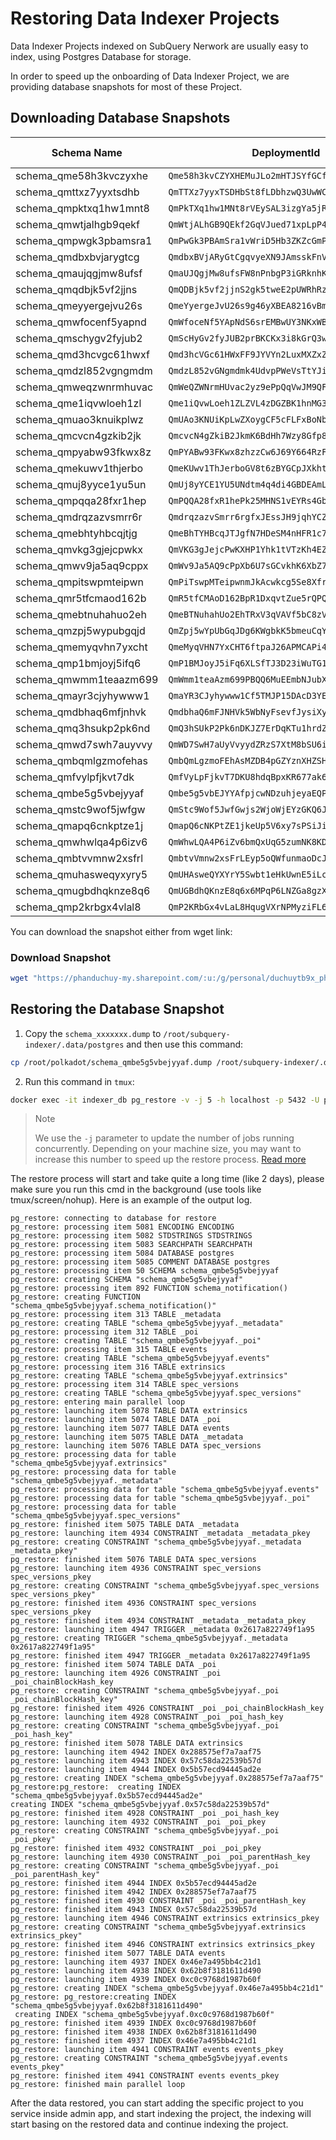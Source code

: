 # Restoring Data Indexer Projects

Data Indexer Projects indexed on SubQuery Nerwork are usually easy to index, using Postgres Database for storage.

In order to speed up the onboarding of Data Indexer Project, we are providing database snapshots for most of these Project.

## Downloading Database Snapshots

| Schema Name | DeploymentId | Database Size | OneDrive URL |
| ----------- | ------------ | ------------------ | ------------ |
| schema_qme58h3kvczyxhe | `Qme58h3kvCZYXHEMuJLo2mHTJSYfGCfQ9Mo4MvKDGPuVyA` | 0.782 GB | [OneDrive](https://phanduchuy-my.sharepoint.com/:u:/g/personal/duchuytb9x_phanduchuy_onmicrosoft_com/EdC4rq4H09VNt1Hmb1vxM3YBl7UMeiLa19mgMIJ2rcFj8w?e=CmH7eB&download=1) |
| schema_qmttxz7yyxtsdhb | `QmTTXz7yyxTSDHbSt8fLDbhzwQ3UwWC3jwvwnjZXvDQKuW` | 1.752 GB | [OneDrive](https://phanduchuy-my.sharepoint.com/:u:/g/personal/duchuytb9x_phanduchuy_onmicrosoft_com/EYw8M5fuc3lNun_JNY0xwh0BeFU-K7KuLWTu2AjOmpeOGQ?e=gP1i7d&download=1) |
| schema_qmpktxq1hw1mnt8 | `QmPkTXq1hw1MNt8rVEySAL3izgYa5jRdQbEK9AmERhcM2S` | 1.855 GB | [OneDrive](https://phanduchuy-my.sharepoint.com/:u:/g/personal/duchuytb9x_phanduchuy_onmicrosoft_com/EXCGuA7DW_1JlRG5U9iJ4mIBIU5_b-aUdj8vfdt9kPMKfg?e=kLSBnl&download=1) |
| schema_qmwtjalhgb9qekf | `QmWtjALhGB9QEkf2GqVJued71xpLpP4jVUVh4vQDdrgXhv` | 2.477 GB | [OneDrive](https://phanduchuy-my.sharepoint.com/:u:/g/personal/duchuytb9x_phanduchuy_onmicrosoft_com/Ee-ZO-9XPu5Pg5_e5hJwg3QB-TfGSr92XsjyK-VrMRad-w?e=qrGXMa&download=1) |
| schema_qmpwgk3pbamsra1 | `QmPwGk3PBAmSra1vWriD5Hb3ZKZcGmP2xhCubVgw8JZ5y8` | 2.633 GB | [OneDrive](https://phanduchuy-my.sharepoint.com/:u:/g/personal/duchuytb9x_phanduchuy_onmicrosoft_com/EVmOxY_BtrJBs08Drttb0gYBsh6NKFGKfXMbvYWxAQkNAQ?e=F6FbBj&download=1) |
| schema_qmdbxbvjarygtcg | `QmdbxBVjARyGtCgqvyeXN9JAmsskFnVD7ngzrzrBRRknTS` | 3.579 GB | [OneDrive](https://phanduchuy-my.sharepoint.com/:u:/g/personal/duchuytb9x_phanduchuy_onmicrosoft_com/EZ7cgODLSoFCppsLojtp2TgB2Fh6JL1Zo6veXy_fjiHmsw?e=PZqmLq&download=1) |
| schema_qmaujqgjmw8ufsf | `QmaUJQgjMw8ufsFW8nPnbgP3iGRknhKHB3z6S1WyHahsZ8` | 3.698 GB | [OneDrive](https://phanduchuy-my.sharepoint.com/:u:/g/personal/duchuytb9x_phanduchuy_onmicrosoft_com/EYQHsftYkRpLtm93q81GwSkBPc8QAKKMU_6oZqXhfIGefA?e=Vq6pSw&download=1) |
| schema_qmqdbjk5vf2jjns | `QmQDBjk5vf2jjnS2gk5tweE2pUWRhRzGpwU181TXwmQknv` | 4.031 GB | [OneDrive](https://phanduchuy-my.sharepoint.com/:u:/g/personal/duchuytb9x_phanduchuy_onmicrosoft_com/EcUs7j79ZPpInHP0Zmmm_SQBrtZNCduHrmVtk37DAST3cw?e=zBvGCW&download=1) |
| schema_qmeyyergejvu26s | `QmeYyergeJvU26s9g46yXBEA8216vBmzpYZYjLQeW9MSb1` | 4.927 GB | [OneDrive](https://phanduchuy-my.sharepoint.com/:u:/g/personal/duchuytb9x_phanduchuy_onmicrosoft_com/EWBjlPz9MXhPoQ3IuEKvmlkBZh2ceWlrJpaYxF3GQmYY9g?e=jIl5QF&download=1) |
| schema_qmwfocenf5yapnd | `QmWfoceNf5YApNdS6srEMBwUY3NKxWBDE2HuKoSokRpBws` | 5.106 GB | [OneDrive](https://phanduchuy-my.sharepoint.com/:u:/g/personal/duchuytb9x_phanduchuy_onmicrosoft_com/ETwqrpW_xxhKiwKF6e83X8EBjQ3qoCe_aQHwRI5NlELf3A?e=m4cU5I&download=1) |
| schema_qmschygv2fyjub2 | `QmScHyGv2fyJUB2prBKCKx3i8kGrQ3wU7USq8yBJ9DWiG9` | 5.167 GB | [OneDrive](https://phanduchuy-my.sharepoint.com/:u:/g/personal/duchuytb9x_phanduchuy_onmicrosoft_com/ER0Y6CZiZ0xNqyFNa6xZrLABMT1MlfR_KXGB_JiiZ0d71Q?e=yBbfZD&download=1) |
| schema_qmd3hcvgc61hwxf | `Qmd3hcVGc61HWxFF9JYVYn2LuxMXZxZqGq58XLxEq6TGpy` | 7.184 GB | [OneDrive](https://phanduchuy-my.sharepoint.com/:u:/g/personal/duchuytb9x_phanduchuy_onmicrosoft_com/EWqXDjMfqMlNnwffCOWIu6QB-3ypg_zoKrDo_HI3PwHeig?e=qrctBZ&download=1) |
| schema_qmdzl852vgngmdm | `QmdzL852vGNgmdmk4UdvpPWeVsTtYJiMsjJd6ZxnSbQsfP` | 7.74 GB | [OneDrive](https://phanduchuy-my.sharepoint.com/:u:/g/personal/duchuytb9x_phanduchuy_onmicrosoft_com/EdINJQij2cVLt4veMjqQ4U0B5hBTQHG61DAf14S8vdj0pw?e=i6FRs1&download=1) |
| schema_qmweqzwnrmhuvac | `QmWeQZWNrmHUvac2yz9ePpQqVwJM9QFpK9ULwt7ype3CmP` | 9.245 | [OneDrive](https://phanduchuy-my.sharepoint.com/:u:/g/personal/duchuytb9x_phanduchuy_onmicrosoft_com/EXB-6ymO9hROkcnxo7OkGwUBfDB6Ij8OfEeecMch2kW_kQ?e=yIfKq3&download=1) |
| schema_qme1iqvwloeh1zl | `Qme1iQvwLoeh1ZLZVL4zDGZBK1hnMG3xZz1oaLBRvZxT7X` | 10 GB | [OneDrive](https://phanduchuy-my.sharepoint.com/:u:/g/personal/duchuytb9x_phanduchuy_onmicrosoft_com/EbMnvT1UmOFLtv7KwFQ3VZgBD3mGk0ZPioru_dzmDdK5kA?e=qjfybo&download=1) |
| schema_qmuao3knuikplwz | `QmUAo3KNUiKpLwZXoygCF5cFLFxBoNbwWYJmhwQba672Dn` | 13 GB | [OneDrive](https://phanduchuy-my.sharepoint.com/:u:/g/personal/duchuytb9x_phanduchuy_onmicrosoft_com/EQTwa0M7DqBLhduiXltcSWYBG8Yl8wzM0vM-_wYdVUAzIg?e=XzFARG&download=1) |
| schema_qmcvcn4gzkib2jk | `QmcvcN4gZkiB2JkmK6BdHh7Wzy8Gfp8R7ZHSgGajbGv6Wy` | 14 GB | [OneDrive](https://phanduchuy-my.sharepoint.com/:u:/g/personal/duchuytb9x_phanduchuy_onmicrosoft_com/EWlPftQ8JFZFg0eUkNCrisQBtPS2Sk1bXxDlPnbfzxg3lA?e=VIlrMw&download=1) |
| schema_qmpyabw93fkwx8z | `QmPYABw93FKwx8zhzzCw6J69Y664RzFn8mUmThUsP1YWUR` | 14 GB | [OneDrive](https://phanduchuy-my.sharepoint.com/:u:/g/personal/duchuytb9x_phanduchuy_onmicrosoft_com/EYSoeMIRtm1LmUs7Svkmzr8B6VT9kxa1phdwJVu64OAs7g?e=ZVyrM4&download=1) |
| schema_qmekuwv1thjerbo | `QmeKUwv1ThJerboGV8t6zBYGCpJXkht1QMHY6QMU9xmWWm` | 15 GB | [OneDrive](https://phanduchuy-my.sharepoint.com/:u:/g/personal/duchuytb9x_phanduchuy_onmicrosoft_com/EVIzfDKksQZLpXWLxAY8sokByGZmJFgL_anLqGsqyLxB4A?e=W1iMLa&download=1) |
| schema_qmuj8yyce1yu5un | `QmUj8yYCE1YU5UNdtm4q4di4GBDEAmL8vprSRWVGrYeEFm` | 16 GB | [OneDrive](https://phanduchuy-my.sharepoint.com/:u:/g/personal/duchuytb9x_phanduchuy_onmicrosoft_com/EWsC0EIzMedNmVlXTcLFJE4BLiWuyOHzicNnWlUWwjfhbA?e=S4uMNv&download=1) |
| schema_qmpqqa28fxr1hep | `QmPQQA28fxR1hePk25MHNS1vEYRs4Gbz3PXry8G4dfC76N` | 17 GB  | [OneDrive](https://phanduchuy-my.sharepoint.com/:u:/g/personal/duchuytb9x_phanduchuy_onmicrosoft_com/ESUjyz-p_qBErx4o_rm_EUEBWgPn1ZTfVLEbaRMsxFAT0w?e=Zgm5jA&download=1) |
| schema_qmdrqzazvsmrr6r | `QmdrqzazvSmrr6rgfxJEssJH9jqhYCZARm92UxNXMv5f86` | 18 GB  | [OneDrive](https://phanduchuy-my.sharepoint.com/:u:/g/personal/duchuytb9x_phanduchuy_onmicrosoft_com/EXbWtQIKWcVLiDxxZaiec50BaINAIcMlMpN0zkjTNV6S6A?e=NNQYtF&download=1) |
| schema_qmebhtyhbcqjtjg | `QmeBhTYHBcqJTJgfN7HDeSM4nHFR1c7fryZfRxGmRpwNHU` | 19 GB | [OneDrive](https://phanduchuy-my.sharepoint.com/:u:/g/personal/duchuytb9x_phanduchuy_onmicrosoft_com/ET3itcpUO35Fu3Hbk4RxCZ4Bmo_6LMXIaUwP8zg6AukcQg?e=RFjr89&download=1) |
| schema_qmvkg3gjejcpwkx | `QmVKG3gJejcPwKXHP1Yhk1tVTzKh4EZshpJSQyFtCeZkhc` | 21 GB | [OneDrive](https://phanduchuy-my.sharepoint.com/:u:/g/personal/duchuytb9x_phanduchuy_onmicrosoft_com/Ec8BbBbvQbdFsQMDO0_A2bMBlDC9h-xWhOvdhuaf8TnCLA?e=UbozbT&download=1) |
| schema_qmwv9ja5aq9cppx | `QmWv9Ja5AQ9cPpXb6U7sGCvkhK6XbZ7xQntTBqidsSf5SF` | 26 GB | [OneDrive](https://phanduchuy-my.sharepoint.com/:u:/g/personal/duchuytb9x_phanduchuy_onmicrosoft_com/ERmtT_9RoS5LsRryzBu8MykBgNWXxG-N2r6BMAOi_USlTA?e=eIKJf3&download=1) |
| schema_qmpitswpmteipwn | `QmPiTswpMTeipwnmJkAcwkcg5Se8XfrucGYVKbwuAxQgJ6` | 27 GB | [OneDrive](https://phanduchuy-my.sharepoint.com/:u:/g/personal/duchuytb9x_phanduchuy_onmicrosoft_com/EXLpaqS2R4tAsbUNROcWGOYBtEW8XuBm-gii-xYl-SUIKQ?e=5eeURE&download=1) |
| schema_qmr5tfcmaod162b | `QmR5tfCMAoD162BpR1DxqvtZue5rQPQrMGqSHc4SsWS2ap` | 33 GB | [OneDrive](https://phanduchuy-my.sharepoint.com/:u:/g/personal/duchuytb9x_phanduchuy_onmicrosoft_com/EV3VE3dYnJJCtB8JyIy0LGQB-a5tPiD7k5UbzS2nkOqZkg?e=5mlIIh&download=1) |
| schema_qmebtnuhahuo2eh | `QmeBTNuhahUo2EhTRxV3qVAVf5bC8zVQRrrHd3SUDXgtbF` | 39 GB | [OneDrive](https://phanduchuy-my.sharepoint.com/:u:/g/personal/duchuytb9x_phanduchuy_onmicrosoft_com/ETNmGtHNu0NHumPeZB--RAMBJ-_7aPZwY6bRh508Jpz0gw?e=S2sPaf&download=1) |
| schema_qmzpj5wypubgqjd | `QmZpj5wYpUbGqJDg6KWgbkK5bmeuCqYX6kwk317jdJ9DZ4` | 47 GB | [OneDrive](https://phanduchuy-my.sharepoint.com/:u:/g/personal/duchuytb9x_phanduchuy_onmicrosoft_com/EXRJOJJFk0BFou5neaUEqzsB5A6VEyjwF4hGACm4-vEy_g?e=bpu5a4&download=1) |
| schema_qmemyqvhn7yxcht | `QmeMyqVHN7YxCHT6ftpaJ26APMCAPi4VfV5T1Zj8o8Cy3c` | 50 GB | [OneDrive](https://phanduchuy-my.sharepoint.com/:u:/g/personal/duchuytb9x_phanduchuy_onmicrosoft_com/EdXVxaXLoshJpH25loyQaSQBN2QiAeV2Gyi8UxZ6upPpxQ?e=hCJwoS&download=1) |
| schema_qmp1bmjoyj5ifq6 | `QmP1BMJoyJ5iFq6XLSfTJ3D23iWuTG1tnsEffJpNieQnwN` | 54 GB | [OneDrive](https://phanduchuy-my.sharepoint.com/:u:/g/personal/duchuytb9x_phanduchuy_onmicrosoft_com/Een-GU878BBJvm3LjvwuVIgBq44oQ9rue_VyHwej7Zyn3g?e=VUqklI&download=1) |
| schema_qmwmm1teaazm699 | `QmWmm1teaAzm699PBQQ6MuEEmbNJubXHyTpWqCWKurqSNs` | 60 GB | [OneDrive](https://phanduchuy-my.sharepoint.com/:u:/g/personal/duchuytb9x_phanduchuy_onmicrosoft_com/EU1kgTcrQh5HgDcMIuYBbL0BfVAfOXPn6mPnU9S5dxDLIw?e=h4K8uV&download=1) |
| schema_qmayr3cjyhywww1 | `QmaYR3CJyhywww1Cf5TMJP15DAcD3YE9ZSNmdLbM7KiQHi` | 77 GB | [OneDrive](https://phanduchuy-my.sharepoint.com/:u:/g/personal/duchuytb9x_phanduchuy_onmicrosoft_com/ERxi68pRKstHiEvGWstC5dABg9cwF-WzvqHqgYdIcIgj4w?e=WCTHIi&download=1) |
| schema_qmdbhaq6mfjnhvk | `QmdbhaQ6mFJNHVk5WbNyFsevfJysiXyueMRHqWN7FTXMtN` | 81 GB | [OneDrive](https://phanduchuy-my.sharepoint.com/:u:/g/personal/duchuytb9x_phanduchuy_onmicrosoft_com/EfHwMG_rQ8FLs39zrvDUzj4BUP2sUD1xJKvbqjqY29EMxw?e=8CHIdX&download=1) |
| schema_qmq3hsukp2pk6nd | `QmQ3hSUkP2Pk6nDKJZ7ErDqKTu1hrdZmkrxXHApZGsb4ZF` | 96 GB | [OneDrive](https://phanduchuy-my.sharepoint.com/:u:/g/personal/duchuytb9x_phanduchuy_onmicrosoft_com/EbNajUMQxqFFhjm1eLWzbU4B4g2FqF-1lZPj06ts8cctRg?e=vtl7ZJ&download=1) |
| schema_qmwd7swh7auyvvy | `QmWD7SwH7aUyVvyydZRzS7XtM8bSU6izkvWgzYgrtw3V82` | 98 GB | [OneDrive](https://phanduchuy-my.sharepoint.com/:u:/g/personal/duchuytb9x_phanduchuy_onmicrosoft_com/ESGTj8aks0lJodvB3YcfZaMBg8UAZCpzUNEsTp5q4_m2Aw?e=EhBCEf&download=1) |
| schema_qmbqmlgzmofehas | `QmbQmLgzmoFEhAsMZDB4pGZYznXHZSHENMki1ymbDowehY` | 128 GB | [OneDrive](https://phanduchuy-my.sharepoint.com/:u:/g/personal/duchuytb9x_phanduchuy_onmicrosoft_com/EeV6eEgSciVFl34oZ9pvXo0BKmWUUDKZykIaqy0uK5abqA?e=aHUmSj&download=1) |
| schema_qmfvylpfjkvt7dk | `QmfVyLpFjkvT7DKU8hdqBpxKR677ak6bo7jeU68XsCPHLZ` | 141 GB | [OneDrive](https://phanduchuy-my.sharepoint.com/:u:/g/personal/duchuytb9x_phanduchuy_onmicrosoft_com/ET4z1iBeTJZLjYTe1vaifeABYaxe7XUr4W02D7VVWbvwPA?e=uZksQd&download=1) |
| schema_qmbe5g5vbejyyaf | `Qmbe5g5vbEJYYAfpjcwNDzuhjeyaEQPQbxKyKx6PveYnR8` | 179 GB | [OneDrive](https://phanduchuy-my.sharepoint.com/:u:/g/personal/duchuytb9x_phanduchuy_onmicrosoft_com/EUW09ALVgN9CkCauYWGpE2EB9Ya3rsME5lFELWDmtx8LFA?e=DJY2VO&download=1) |
| schema_qmstc9wof5jwfgw | `QmStc9Wof5JwfGwjs2WjoWjEYzGKQ6Jo8UsLJMr9QYBAv6` | 188 GB | [OneDrive](https://phanduchuy-my.sharepoint.com/:u:/g/personal/duchuytb9x_phanduchuy_onmicrosoft_com/EaqDaYnvqFFKl9FXIug-OC0BpPuCnv089bNKRHvZK_20Qw?e=2KbC9U&download=1) |
| schema_qmapq6cnkptze1j | `QmapQ6cNKPtZE1jkeUp5V6xy7sPSiJiZpoqZcRRtyc4Stq` | 189 GB | [OneDrive](https://phanduchuy-my.sharepoint.com/:u:/g/personal/duchuytb9x_phanduchuy_onmicrosoft_com/EbcZMFnnB1xNh9bYF0KGGCIBMhz6GrTHbek6dzsgBUsrIg?e=aTw4uy&download=1) |
| schema_qmwhwlqa4p6izv6 | `QmWhwLQA4P6iZv6bmQxUqG5zumNK8KDBwcq8wxN4G213dq` | 216 GB | [OneDrive](https://phanduchuy-my.sharepoint.com/:u:/g/personal/duchuytb9x_phanduchuy_onmicrosoft_com/EVKjxZfxmJVHuEwl7HFeXHgB-rCsJUBbYsW2QRscz5sSmQ?e=SrgVxo&download=1) |
| schema_qmbtvvmnw2xsfrl | `QmbtvVmnw2xsFrLEyp5oQWfunmaoDcJYPDttDHofkSM5j2` | 258 GB | [OneDrive](https://phanduchuy-my.sharepoint.com/:u:/g/personal/duchuytb9x_phanduchuy_onmicrosoft_com/EcGtzuzoYmRCmaYj6iVo4sIB7ZQj92Nv21rZKkTrE8DQpg?e=UiUZaj&download=1) |
| schema_qmuhasweqyxyry5 | `QmUHAsweQYXYrY5Swbt1eHkUwnE5iLc7w9Fh62JY6guXEK` | 288 GB | [OneDrive](https://phanduchuy-my.sharepoint.com/:u:/g/personal/duchuytb9x_phanduchuy_onmicrosoft_com/EUTdl_cHrHJIrR2UlvO9Y8QBztzsCjfvtX9J496Sx9FejA?e=XfvB3C&download=1) |
| schema_qmugbdhqknze8q6 | `QmUGBdhQKnzE8q6x6MPqP6LNZGa8gzXf5gkdmhzWjdFGfL` | 406 GB | [OneDrive](https://phanduchuy-my.sharepoint.com/:u:/g/personal/duchuytb9x_phanduchuy_onmicrosoft_com/ESacL9c7-XVDobbTeYOYo2wBHMaER6vDeN5g4UF4bs2dbw?e=JN0l9T&download=1) |
| schema_qmp2krbgx4vlal8 | `QmP2KRbGx4vLaL8HqugVXrNPMyziFL6aM9NAd4NbFqsPA9` | 424 GB | [OneDrive](https://phanduchuy-my.sharepoint.com/:u:/g/personal/duchuytb9x_phanduchuy_onmicrosoft_com/EdZeALcfYcpKir2OmOjw10wBNPV7mG2TCcQUlPSTxMUZRg?e=sFvTew&download=1) |                                                                                               

You can download the snapshot either from wget link:

### Download Snapshot

```bash
wget "https://phanduchuy-my.sharepoint.com/:u:/g/personal/duchuytb9x_phanduchuy_onmicrosoft_com/EUW09ALVgN9CkCauYWGpE2EB9Ya3rsME5lFELWDmtx8LFA?e=DJY2VO&download=1" -O schema_qmbe5g5vbejyyaf.dump
```

## Restoring the Database Snapshot

1. Copy the `schema_xxxxxxx.dump` to `/root/subquery-indexer/.data/postgres` and then use this command:


```bash
cp /root/polkadot/schema_qmbe5g5vbejyyaf.dump /root/subquery-indexer/.data/postgres/schema_qmbe5g5vbejyyaf.dump
```

2. Run this command in `tmux`:

```bash
docker exec -it indexer_db pg_restore -v -j 5 -h localhost -p 5432 -U postgres -d postgres /var/lib/postgresql/data/schema_qmbe5g5vbejyyaf.dump > /root/restore.log 2>&1
```

>Note
>
>We use the `-j` parameter to update the number of jobs running concurrently. Depending on your machine size, you may want to increase this number to speed up the restore process. [Read more](https://www.postgresql.org/docs/current/app-pgrestore.html)

The restore process will start and take quite a long time (like 2 days), please make sure you run this cmd in the background (use tools like tmux/screen/nohup). Here is an example of the output log.

```
pg_restore: connecting to database for restore
pg_restore: processing item 5081 ENCODING ENCODING
pg_restore: processing item 5082 STDSTRINGS STDSTRINGS
pg_restore: processing item 5083 SEARCHPATH SEARCHPATH
pg_restore: processing item 5084 DATABASE postgres
pg_restore: processing item 5085 COMMENT DATABASE postgres
pg_restore: processing item 50 SCHEMA schema_qmbe5g5vbejyyaf
pg_restore: creating SCHEMA "schema_qmbe5g5vbejyyaf"
pg_restore: processing item 892 FUNCTION schema_notification()
pg_restore: creating FUNCTION "schema_qmbe5g5vbejyyaf.schema_notification()"
pg_restore: processing item 313 TABLE _metadata
pg_restore: creating TABLE "schema_qmbe5g5vbejyyaf._metadata"
pg_restore: processing item 312 TABLE _poi
pg_restore: creating TABLE "schema_qmbe5g5vbejyyaf._poi"
pg_restore: processing item 315 TABLE events
pg_restore: creating TABLE "schema_qmbe5g5vbejyyaf.events"
pg_restore: processing item 316 TABLE extrinsics
pg_restore: creating TABLE "schema_qmbe5g5vbejyyaf.extrinsics"
pg_restore: processing item 314 TABLE spec_versions
pg_restore: creating TABLE "schema_qmbe5g5vbejyyaf.spec_versions"
pg_restore: entering main parallel loop
pg_restore: launching item 5078 TABLE DATA extrinsics
pg_restore: launching item 5074 TABLE DATA _poi
pg_restore: launching item 5077 TABLE DATA events
pg_restore: launching item 5075 TABLE DATA _metadata
pg_restore: launching item 5076 TABLE DATA spec_versions
pg_restore: processing data for table "schema_qmbe5g5vbejyyaf.extrinsics"
pg_restore: processing data for table "schema_qmbe5g5vbejyyaf._metadata"
pg_restore: processing data for table "schema_qmbe5g5vbejyyaf.events"
pg_restore: processing data for table "schema_qmbe5g5vbejyyaf._poi"
pg_restore: processing data for table "schema_qmbe5g5vbejyyaf.spec_versions"
pg_restore: finished item 5075 TABLE DATA _metadata
pg_restore: launching item 4934 CONSTRAINT _metadata _metadata_pkey
pg_restore: creating CONSTRAINT "schema_qmbe5g5vbejyyaf._metadata _metadata_pkey"
pg_restore: finished item 5076 TABLE DATA spec_versions
pg_restore: launching item 4936 CONSTRAINT spec_versions spec_versions_pkey
pg_restore: creating CONSTRAINT "schema_qmbe5g5vbejyyaf.spec_versions spec_versions_pkey"
pg_restore: finished item 4936 CONSTRAINT spec_versions spec_versions_pkey
pg_restore: finished item 4934 CONSTRAINT _metadata _metadata_pkey
pg_restore: launching item 4947 TRIGGER _metadata 0x2617a822749f1a95
pg_restore: creating TRIGGER "schema_qmbe5g5vbejyyaf._metadata 0x2617a822749f1a95"
pg_restore: finished item 4947 TRIGGER _metadata 0x2617a822749f1a95
pg_restore: finished item 5074 TABLE DATA _poi
pg_restore: launching item 4926 CONSTRAINT _poi _poi_chainBlockHash_key
pg_restore: creating CONSTRAINT "schema_qmbe5g5vbejyyaf._poi _poi_chainBlockHash_key"
pg_restore: finished item 4926 CONSTRAINT _poi _poi_chainBlockHash_key
pg_restore: launching item 4928 CONSTRAINT _poi _poi_hash_key
pg_restore: creating CONSTRAINT "schema_qmbe5g5vbejyyaf._poi _poi_hash_key"
pg_restore: finished item 5078 TABLE DATA extrinsics
pg_restore: launching item 4942 INDEX 0x288575ef7a7aaf75
pg_restore: launching item 4943 INDEX 0x57c58da22539b57d
pg_restore: launching item 4944 INDEX 0x5b57ecd94445ad2e
pg_restore: creating INDEX "schema_qmbe5g5vbejyyaf.0x288575ef7a7aaf75"
pg_restore:pg_restore:  creating INDEX "schema_qmbe5g5vbejyyaf.0x5b57ecd94445ad2e"
creating INDEX "schema_qmbe5g5vbejyyaf.0x57c58da22539b57d"
pg_restore: finished item 4928 CONSTRAINT _poi _poi_hash_key
pg_restore: launching item 4932 CONSTRAINT _poi _poi_pkey
pg_restore: creating CONSTRAINT "schema_qmbe5g5vbejyyaf._poi _poi_pkey"
pg_restore: finished item 4932 CONSTRAINT _poi _poi_pkey
pg_restore: launching item 4930 CONSTRAINT _poi _poi_parentHash_key
pg_restore: creating CONSTRAINT "schema_qmbe5g5vbejyyaf._poi _poi_parentHash_key"
pg_restore: finished item 4944 INDEX 0x5b57ecd94445ad2e
pg_restore: finished item 4942 INDEX 0x288575ef7a7aaf75
pg_restore: finished item 4930 CONSTRAINT _poi _poi_parentHash_key
pg_restore: finished item 4943 INDEX 0x57c58da22539b57d
pg_restore: launching item 4946 CONSTRAINT extrinsics extrinsics_pkey
pg_restore: creating CONSTRAINT "schema_qmbe5g5vbejyyaf.extrinsics extrinsics_pkey"
pg_restore: finished item 4946 CONSTRAINT extrinsics extrinsics_pkey
pg_restore: finished item 5077 TABLE DATA events
pg_restore: launching item 4937 INDEX 0x46e7a495bb4c21d1
pg_restore: launching item 4938 INDEX 0x62b8f3181611d490
pg_restore: launching item 4939 INDEX 0xc0c9768d1987b60f
pg_restore: creating INDEX "schema_qmbe5g5vbejyyaf.0x46e7a495bb4c21d1"
pg_restore: pg_restore:creating INDEX "schema_qmbe5g5vbejyyaf.0x62b8f3181611d490"
 creating INDEX "schema_qmbe5g5vbejyyaf.0xc0c9768d1987b60f"
pg_restore: finished item 4939 INDEX 0xc0c9768d1987b60f
pg_restore: finished item 4938 INDEX 0x62b8f3181611d490
pg_restore: finished item 4937 INDEX 0x46e7a495bb4c21d1
pg_restore: launching item 4941 CONSTRAINT events events_pkey
pg_restore: creating CONSTRAINT "schema_qmbe5g5vbejyyaf.events events_pkey"
pg_restore: finished item 4941 CONSTRAINT events events_pkey
pg_restore: finished main parallel loop
```

After the data restored, you can start adding the specific project to you service inside admin app, and start indexing the project, the indexing will start basing on the restored data and continue indexing the project.
